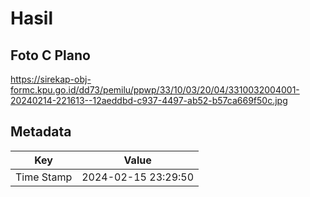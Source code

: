 # Hasil

## Foto C Plano

https://sirekap-obj-formc.kpu.go.id/dd73/pemilu/ppwp/33/10/03/20/04/3310032004001-20240214-221613--12aeddbd-c937-4497-ab52-b57ca669f50c.jpg


## Metadata

| Key        | Value               |
| ---------- | ------------------- |
| Time Stamp | 2024-02-15 23:29:50 |



